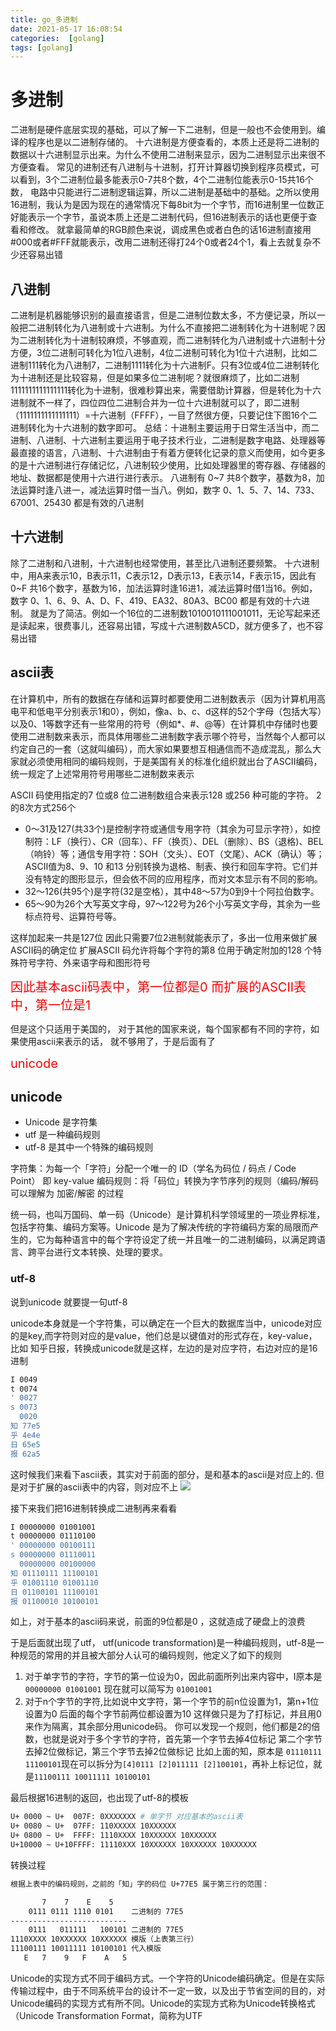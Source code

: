 ```yaml
---
title: go_多进制
date: 2021-05-17 16:08:54
categories:  [golang]
tags: [golang]
---
```



<!--more-->


# 多进制


二进制是硬件底层实现的基础，可以了解一下二进制，但是一般也不会使用到。编译的程序也是以二进制存储的。
十六进制是方便查看的，本质上还是将二进制的数据以十六进制显示出来。为什么不使用二进制来显示，因为二进制显示出来很不方便查看。
常见的进制还有八进制与十进制，打开计算器切换到程序员模式，可以看到，3个二进制位最多能表示0-7共8个数，4个二进制位能表示0-15共16个数，
电路中只能进行二进制逻辑运算，所以二进制是基础中的基础。之所以使用16进制，我认为是因为现在的通常情况下每8bit为一个字节，而16进制里一位数正好能表示一个字节，虽说本质上还是二进制代码，但16进制表示的话也更便于查看和修改。
就拿最简单的RGB颜色来说，调成黑色或者白色的话16进制直接用#000或者#FFF就能表示，改用二进制还得打24个0或者24个1，看上去就复杂不少还容易出错


## 八进制

二进制是机器能够识别的最直接语言，但是二进制位数太多，不方便记录，所以一般把二进制转化为八进制或十六进制。为什么不直接把二进制转化为十进制呢？因为二进制转化为十进制较麻烦，不够直观，而二进制转化为八进制或十六进制十分方便，3位二进制可转化为1位八进制，4位二进制可转化为1位十六进制，比如二进制111转化为八进制7，二进制1111转化为十六进制F。只有3位或4位二进制转化为十进制还是比较容易，但是如果多位二进制呢？就很麻烦了，比如二进制1111111111111111转化为十进制，很难秒算出来，需要借助计算器，但是转化为十六进制就不一样了，四位四位二进制合并为一位十六进制就可以了，即二进制（1111111111111111）=十六进制（FFFF），一目了然很方便，只要记住下图16个二进制转化为十六进制的数字即可。
总结：十进制主要运用于日常生活当中，而二进制、八进制、十六进制主要运用于电子技术行业，二进制是数字电路、处理器等最直接的语言，八进制、十六进制由于有着方便转化记录的意义而使用，如今更多的是十六进制进行存储记忆，八进制较少使用，比如处理器里的寄存器、存储器的地址、数据都是使用十六进行进行表示。
八进制有 0~7 共8个数字，基数为8，加法运算时逢八进一，减法运算时借一当八。例如，数字 0、1、5、7、14、733、67001、25430 都是有效的八进制

## 十六进制

除了二进制和八进制，十六进制也经常使用，甚至比八进制还要频繁。
十六进制中，用A来表示10，B表示11，C表示12，D表示13，E表示14，F表示15，因此有  0~F 共16个数字，基数为16，加法运算时逢16进1，减法运算时借1当16。例如，数字  0、1、6、9、A、D、F、419、EA32、80A3、BC00 都是有效的十六进制。
就是为了简洁。例如一个16位的二进制数1010010111001011，无论写起来还是读起来，很费事儿，还容易出错，写成十六进制数A5CD，就方便多了，也不容易出错


## ascii表
在计算机中，所有的数据在存储和运算时都要使用二进制数表示（因为计算机用高电平和低电平分别表示1和0），例如，像a、b、c、d这样的52个字母（包括大写）以及0、1等数字还有一些常用的符号（例如*、#、@等）在计算机中存储时也要使用二进制数来表示，而具体用哪些二进制数字表示哪个符号，当然每个人都可以约定自己的一套（这就叫编码），而大家如果要想互相通信而不造成混乱，那么大家就必须使用相同的编码规则，于是美国有关的标准化组织就出台了ASCII编码，统一规定了上述常用符号用哪些二进制数来表示

ASCII 码使用指定的7 位或8 位二进制数组合来表示128 或256 种可能的字符。 2的8次方式256个


- 0～31及127(共33个)是控制字符或通信专用字符（其余为可显示字符），如控制符：LF（换行）、CR（回车）、FF（换页）、DEL（删除）、BS（退格)、BEL（响铃）等；通信专用字符：SOH（文头）、EOT（文尾）、ACK（确认）等；ASCII值为8、9、10 和13 分别转换为退格、制表、换行和回车字符。它们并没有特定的图形显示，但会依不同的应用程序，而对文本显示有不同的影响。
- 32～126(共95个)是字符(32是空格），其中48～57为0到9十个阿拉伯数字。
- 65～90为26个大写英文字母，97～122号为26个小写英文字母，其余为一些标点符号、运算符号等。

这样加起来一共是127位 因此只需要7位2进制就能表示了，多出一位用来做扩展ASCII码的确定位 扩展ASCII 码允许将每个字符的第8 位用于确定附加的128 个特殊符号字符、外来语字母和图形符号

<div style='font-size:20px;color:red'>因此基本ascii码表中，第一位都是0 而扩展的ASCII表中，第一位是1</div> 


但是这个只适用于美国的， 对于其他的国家来说，每个国家都有不同的字符，如果使用ascii来表示的话， 就不够用了，于是后面有了 <div style='font-size:20px;color:red'>unicode</div>

## unicode

- Unicode 是字符集
- utf 是一种编码规则
- utf-8 是其中一个特殊的编码规则


字符集：为每一个「字符」分配一个唯一的 ID（学名为码位 / 码点 / Code Point） 即 key-value
编码规则：将「码位」转换为字节序列的规则（编码/解码 可以理解为 加密/解密 的过程 

统一码，也叫万国码、单一码（Unicode）是计算机科学领域里的一项业界标准，包括字符集、编码方案等。Unicode 是为了解决传统的字符编码方案的局限而产生的，它为每种语言中的每个字符设定了统一并且唯一的二进制编码，以满足跨语言、跨平台进行文本转换、处理的要求。

### utf-8
说到unicode 就要提一句utf-8

unicode本身就是一个字符集，可以确定在一个巨大的数据库当中，unicode对应的是key,而字符则对应的是value，他们总是以键值对的形式存在，key-value，
比如 知乎日报，转换成unicode就是这样，左边的是对应字符，右边对应的是16进制
```bash
I 0049  
t 0074
' 0027
s 0073
  0020
知 77e5
乎 4e4e
日 65e5
报 62a5
```
这时候我们来看下ascii表，其实对于前面的部分，是和基本的ascii是对应上的. 但是对于扩展的ascii表中的内容，则对应不上
![](https://noback.upyun.com/2021-05-18-14-02-36.png!)

接下来我们把16进制转换成二进制再来看看
```bash
I 00000000 01001001
t 00000000 01110100
' 00000000 00100111
s 00000000 01110011
  00000000 00100000
知 01110111 11100101
乎 01001110 01001110
日 01100101 11100101
报 01100010 10100101
```

如上，对于基本的ascii码来说，前面的9位都是0 ，这就造成了硬盘上的浪费

于是后面就出现了utf， utf(unicode transformation)是一种编码规则，utf-8是一种规范的常用的并且被大部分人认可的编码规则，他定义了如下的规则

1. 对于单字节的字符，字节的第一位设为0，因此前面所列出来内容中，I原本是 `00000000 01001001` 现在就可以简写为 `01001001`
2. 对于n个字节的字符,比如说中文字符，第一个字节的前n位设置为1，第n+1位设置为0 后面的每个字节前两位都设置为10 这样做只是为了打标记，并且用0来作为隔离，其余部分用unicode码。 你可以发现一个规则，他们都是2的倍数，也就是说对于多个字节的字符，首先第一个字节去掉4位标记 第二个字节去掉2位做标记，第三个字节去掉2位做标记  比如上面的知，原本是 `01110111 11100101`现在可以拆分为`[4]0111 [2]011111 [2]100101`，再补上标记位，就是`11100111 10011111 10100101`

最后根据16进制的返回，也出现了utf-8的模板
```bash
U+ 0000 ~ U+  007F: 0XXXXXXX # 单字节 对应基本的ascii表
U+ 0080 ~ U+  07FF: 110XXXXX 10XXXXXX
U+ 0800 ~ U+  FFFF: 1110XXXX 10XXXXXX 10XXXXXX
U+10000 ~ U+10FFFF: 11110XXX 10XXXXXX 10XXXXXX 10XXXXXX
```
转换过程
```bash
根据上表中的编码规则，之前的「知」字的码位 U+77E5 属于第三行的范围：

       7    7    E    5    
    0111 0111 1110 0101    二进制的 77E5
--------------------------
    0111   011111   100101 二进制的 77E5
1110XXXX 10XXXXXX 10XXXXXX 模版（上表第三行）
11100111 10011111 10100101 代入模版
   E   7    9   F    A   5
```

Unicode的实现方式不同于编码方式。一个字符的Unicode编码确定。但是在实际传输过程中，由于不同系统平台的设计不一定一致，以及出于节省空间的目的，对Unicode编码的实现方式有所不同。Unicode的实现方式称为Unicode转换格式（Unicode Transformation Format，简称为UTF